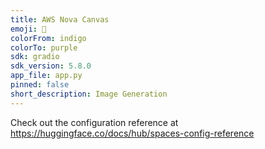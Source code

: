 ```yaml
---
title: AWS Nova Canvas
emoji: 👀
colorFrom: indigo
colorTo: purple
sdk: gradio
sdk_version: 5.8.0
app_file: app.py
pinned: false
short_description: Image Generation
---
```


Check out the configuration reference at https://huggingface.co/docs/hub/spaces-config-reference
